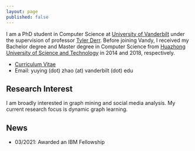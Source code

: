 ```yaml
---
layout: page
published: false
---
```


I am a PhD student in Computer Science at [University of Vanderbilt](https://www.vanderbilt.edu/) under the supervision of professor [Tyler Derr](https://tylersnetwork.github.io/). 
Before joining Vandy, I received my Bachelor degree and Master degree in Computer Science from [Huazhong University of Science and Technology](https://www.hust.edu.cn/) in 2014 and 2018, respectively.

- [Curriculum Vitae](https://marbooooo.github.io/CV.pdf)
- Email: yuying (dot) zhao (at) vanderbilt (dot) edu

## **Research Interest**
I am broadly interested in graph mining and social media analysis. My current research focus is dynamic graph learning.

## **News**
- 03/2021: Awarded an IBM Fellowship

